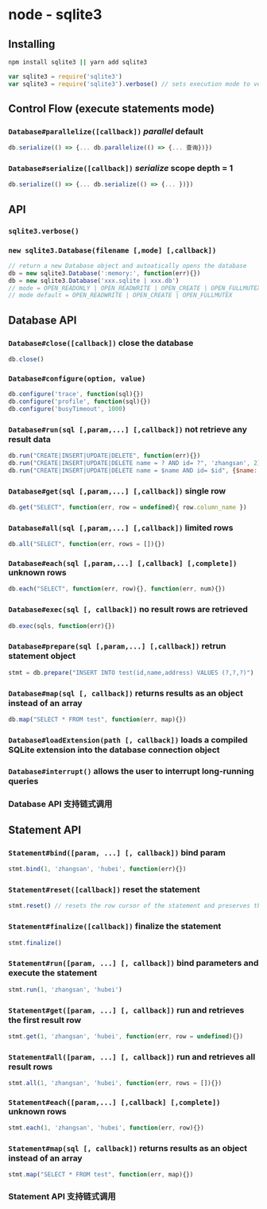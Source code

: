 # node - sqlite3

## Installing

```sh
npm install sqlite3 || yarn add sqlite3
```

```js
var sqlite3 = require('sqlite3')
var sqlite3 = require('sqlite3').verbose() // sets execution mode to verbose to produce long stack traces
```

## Control Flow (execute statements mode)

### `Database#parallelize([callback])` *parallel* default

```js
db.serialize(() => {... db.parallelize(() => {... 查询})}) 
```

### `Database#serialize([callback])` *serialize* scope depth = 1

```js
db.serialize(() => {... db.serialize(() => {... })})
```

## API

### `sqlite3.verbose()`

### `new sqlite3.Database(filename [,mode] [,callback])`

```js
// return a new Database object and autoatically opens the database
db = new sqlite3.Database(':memory:', function(err){})
db = new sqlite3.Database('xxx.sqlite | xxx.db')
// mode = OPEN_READONLY | OPEN_READWRITE | OPEN_CREATE | OPEN_FULLMUTEX | OPEN_URI | OPEN_SHAREDCACHE | OPEN_PRIVATECACHE
// mode default = OPEN_READWRITE | OPEN_CREATE | OPEN_FULLMUTEX
```

## Database API

### `Database#close([callback])` close the database

```js
db.close()
```

### `Database#configure(option, value)`

```js
db.configure('trace', function(sql){})
db.configure('profile', function(sql){})
db.configure('busyTimeout', 1000)
```

### `Database#run(sql [,param,...] [,callback])` not retrieve any result data

```js
db.run("CREATE|INSERT|UPDATE|DELETE", function(err){})
db.run("CREATE|INSERT|UPDATE|DELETE name = ? AND id= ?", 'zhangsan', 2) // or ['zhangsan', 2]
db.run("CREATE|INSERT|UPDATE|DELETE name = $name AND id= $id", {$name:'zhangsan', $id: 2})
```

### `Database#get(sql [,param,...] [,callback])` single row

```js
db.get("SELECT", function(err, row = undefined){ row.column_name })
```

### `Database#all(sql [,param,...] [,callback])` limited rows

```js
db.all("SELECT", function(err, rows = []){})
```

### `Database#each(sql [,param,...] [,callback] [,complete])` unknown rows

```js
db.each("SELECT", function(err, row){}, function(err, num){})
```

### `Database#exec(sql [, callback])` no result rows are retrieved

```js
db.exec(sqls, function(err){})
```

### `Database#prepare(sql [,param,...] [,callback])` retrun statement object

```js
stmt = db.prepare("INSERT INTO test(id,name,address) VALUES (?,?,?)")
```

### `Database#map(sql [, callback])` returns results as an object instead of an array

```js
db.map("SELECT * FROM test", function(err, map){})
```

### `Database#loadExtension(path [, callback])` loads a compiled SQLite extension into the database connection object

### `Database#interrupt()` allows the user to interrupt long-running queries

### Database API 支持链式调用

## Statement API

### `Statement#bind([param, ...] [, callback])` bind param

```js
stmt.bind(1, 'zhangsan', 'hubei', function(err){})
```

### `Statement#reset([callback])` reset the statement

```js
stmt.reset() // resets the row cursor of the statement and preserves the parameter bindings
```

### `Statement#finalize([callback])` finalize the statement

```js
stmt.finalize()
```

### `Statement#run([param, ...] [, callback])` bind parameters and execute the statement

```js
stmt.run(1, 'zhangsan', 'hubei')
```

### `Statement#get([param, ...] [, callback])` run and retrieves the first result row

```js
stmt.get(1, 'zhangsan', 'hubei', function(err, row = undefined){}) 
```

### `Statement#all([param, ...] [, callback])` run and retrieves all result rows

```js
stmt.all(1, 'zhangsan', 'hubei', function(err, rows = []){})
```

### `Statement#each([param,...] [,callback] [,complete])` unknown rows

```js
stmt.each(1, 'zhangsan', 'hubei', function(err, row){})
```

### `Statement#map(sql [, callback])` returns results as an object instead of an array

```js
stmt.map("SELECT * FROM test", function(err, map){})
```

### Statement API 支持链式调用

